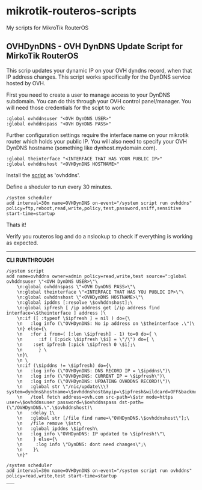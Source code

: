 mikrotik-routeros-scripts
=========================
My scripts for MikroTik RouterOS


OVHDynDNS - OVH DynDNS Update Script for MirkoTik RouterOS
----------------------------------------------------------
This scrip updates your dynamic IP on your OVH dyndns record, when that IP address changes. This script works specifically for the DynDNS service hosted by OVH.

First you need to create a user to manage access to your DynDNS subdomain. You can do this through your OVH control panel/manager. You will need those credentials for the scipt to work:

    :global ovhddnsuser "<OVH DynDNS USER>"
    :global ovhddnspass "<OVH DynDNS PASS>"
  
Further configuration settings require the interface name on your mikrotik router which holds your public IP. You will also need to specify your OVH DynDNS hostname (something like dynhost.mydomain.com).

    :global theinterface "<INTERFACE THAT HAS YOUR PUBLIC IP>"
    :global ovhddnshost "<OVHDynDNS HOSTNAME>"

Install the [script](OVHDynDNS) as 'ovhddns'.

Define a sheduler to run every 30 minutes.

    /system scheduler 
    add interval=30m name=OVHDynDNS on-event="/system script run ovhddns" policy=ftp,reboot,read,write,policy,test,password,sniff,sensitive start-time=startup
    
Thats it! 

Verify you routeros log and do a nslookup to check if everything is working as expected.

___

**CLI RUNTHROUGH**

    /system script
    add name=ovhddns owner=admin policy=read,write,test source=":global ovhddnsuser \"<OVH DynDNS USER>\"\
        \n:global ovhddnspass \"<OVH DynDNS PASS>\"\
        \n:global theinterface \"<INTERFACE THAT HAS YOU PUBLIC IP>\"\
        \n:global ovhddnshost \"<OVHDynDNS HOSTNAME>\"\
        \n:global ipddns [:resolve \$ovhddnshost];\
        \n:global ipfresh [ /ip address get [/ip address find interface=\$theinterface ] address ]\
        \n:if ([ :typeof \$ipfresh ] = nil ) do={\
        \n   :log info (\"OVHDynDNS: No ip address on \$theinterface .\")\
        \n} else={\
        \n   :for i from=( [:len \$ipfresh] - 1) to=0 do={ \
        \n      :if ( [:pick \$ipfresh \$i] = \"/\") do={ \
        \n    :set ipfresh [:pick \$ipfresh 0 \$i];\
        \n      } \
        \n}\
        \n \
        \n:if (\$ipddns != \$ipfresh) do={\
        \n   :log info (\"OVHDynDNS: DNS RECORD IP = \$ipddns\")\
        \n   :log info (\"OVHDynDNS: CURRENT IP = \$ipfresh\")\
        \n   :log info (\"OVHDynDNS: UPDATING OVHDDNS RECORD!\")\
        \n   :global str \"/nic/update\\\?system=dyndns&hostname=\$ovhddnshost&myip=\$ipfresh&wildcard=OFF&backmx=NO&mx=NOCHG\"\
        \n   /tool fetch address=ovh.com src-path=\$str mode=https user=\$ovhddnsuser password=\$ovhddnspass dst-path=(\"/OVHDynDNS.\".\$ovhddnshost)\
        \n   :delay 1\
        \n   :global str [/file find name=\"OVHDynDNS.\$ovhddnshost\"];\
        \n   /file remove \$str\
        \n   :global ipddns \$ipfresh\
        \n   :log info \"OVHDynDNS: IP updated to \$ipfresh!\"\
        \n    } else={\
        \n     :log info \"DynDNS: dont need changes\";\
        \n    }\
        \n}"
        
    /system scheduler
    add interval=30m name=OVHDynDNS on-event="/system script run ovhddns" policy=read,write,test start-time=startup
    ___

